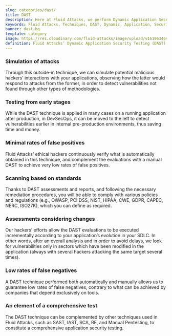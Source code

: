 ```yaml
---
slug: categories/dast/
title: DAST
description: Here at Fluid Attacks, we perform Dynamic Application Security Testing (DAST) to detect security vulnerabilities in running software as soon as possible.
keywords: Fluid Attacks, Techniques, DAST, Dynamic, Application, Security, Testing, Ethical Hacking
banner: dast-bg
template: category
image: https://res.cloudinary.com/fluid-attacks/image/upload/v1619634644/airs/categories/cover-dast_qaboy9.webp
definition: Fluid Attacks’ Dynamic Application Security Testing (DAST) detects known and zero-day security vulnerabilities in your applications while they are running. This form of black-box testing (not requiring access to the source code), aims to rapidly find weaknesses in your software that could be exploited by malicious hackers. DAST is a technique with good results detecting flaws related to data, deployment configuration and the business logic of the applications, and it works independently of the language in which the software was developed. All automatic DAST is supported by the manual pentesting work of our experienced red team members who are continuously improving testing technologies and methodologies.
---
```


<div class="sect2">

### Simulation of attacks

Through this outside-in technique, we can simulate potential malicious
hackers’ interactions with your applications, observing how the latter
would respond to attacks from the former, in order to detect
vulnerabilities not found through other types of methodologies.

</div>

<div class="sect2">

### Testing from early stages

While the DAST technique is applied in many cases on a running
application after production, in DevSecOps, it can be moved to the left
to detect vulnerabilities earlier in internal pre-production
environments, thus saving time and money.

</div>

<div class="sect2">

### Minimal rates of false positives

Fluid Attacks’ ethical hackers continuously verify what is automatically
obtained in this technique, and complement the evaluations with a manual
DAST to achieve very low rates of false positives.

</div>

<div class="sect2">

### Scanning based on standards

Thanks to DAST assessments and reports, and following the necessary
remediation procedures, you will be able to comply with various policies
and regulations (e.g., OWASP, PCI DSS, NIST, HIPAA, CWE, GDPR, CAPEC,
NERC, ISO27K), which you can define as required.

</div>

<div class="sect2">

### Assessments considering changes

Our hackers’ efforts allow the DAST evaluations to be executed
incrementally according to your application’s evolution in your SDLC. In
other words, after an overall analysis and in order to avoid delays, we
look for vulnerabilities only in sectors which have been modified in the
application (always with several hackers attacking the same target
several times).

</div>

<div class="sect2">

### Low rates of false negatives

A DAST technique performed both automatically and manually allows us to
guarantee low rates of false negatives, contrary to what can be achieved
by companies that depend exclusively on tools.

</div>

<div class="sect2">

### An element of a comprehensive test

The DAST technique can be complemented by other techniques used in Fluid
Attacks, such as SAST, IAST, SCA, RE, and Manual Pentesting, to
constitute a comprehensive application security testing.

</div>
 